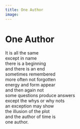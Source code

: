 ```yaml
---
title: One Author
image:
---
```


# One Author

<div class="aphorism-text">

It is all the same  <br/>
except in name  <br/>
there is a beginning  <br/>
and there is an end  <br/>
sometimes remembered  <br/>
more often not forgotten  <br/>
energy and form appear  <br/>
and then again not  <br/>
some questions produce answers  <br/>
except the whys or why nots  <br/>
an exception may show  <br/>
the illusion of the plot  <br/>
and the author of time is  <br/>
one author.<br/>

</div>